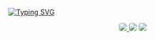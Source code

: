 [![Typing SVG](https://readme-typing-svg.herokuapp.com/?color=FCCB1C&size=35&center=true&vCenter=true&width=1000&lines=Portifólio,+2023+1°Ds+;Aluna:+Letícia+Guanaes+Moreira+;Be+Welcome!+:%29)](https://git.io/typing-svg)

<div align="center"> 
<a href="https://www.figma.com/file/AsyqBSFvNkSN8ZIIzuKlQ2/Cl%C3%ADnica-Est%C3%A9tica?type=design&t=1ZkGzKG2SFcM01Rr-6" target="_blank"><img src="https://img.shields.io/badge/-figma-%23E4405F?style=for-the-badge&logo=figma&logoColor=white"
style="border-radius: 4px"</a>
<a href = "Certificados SkillsBuild - IBM"> <img src="https://img.shields.io/badge/-Certificados-%23333?style=for-the-badge&logo=gravacoo&logoColor=white" target="_blank" style="border-radius: 4px"></a>
<a href="https://drive.google.com/drive/folders/1XUSfrSd561TWogkcoHpNpr64Xzq9lYGB" target="_blank"><img src="https://img.shields.io/badge/-gravação-%230077B5?style=for-the-badge&logo=certificados&logoColor=white" style="border-radius: 4px" target="_blank"></a>
 </div>
  
